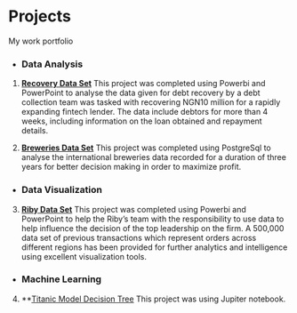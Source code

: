 # Projects
My work portfolio
 * ### Data Analysis

1. **[Recovery Data Set](https://github.com/Oluwabori-Soyele/Projects/blob/main/Appended%20data%20for%20Recovery.pbix)**
This project was completed using Powerbi and PowerPoint to analyse the data given for debt recovery by a debt collection team was tasked with
recovering NGN10 million for a rapidly expanding fintech lender. The data include debtors for more
than 4 weeks, including information on the loan obtained and repayment details.

2. **[Breweries Data Set](https://github.com/Oluwabori-Soyele/Projects/blob/main/breweries%20Analysis%20(Group%206%20Assignment).sql)**
This project was completed using PostgreSql to analyse the international breweries data recorded for a duration of three years for better decision making in order to maximize
profit.

* ### Data Visualization

3. **[Riby Data Set](https://github.com/Oluwabori-Soyele/Projects/blob/main/Oluwabori%20Soyele%20-%20Riby%20Dataset%20Assignment.pdf)**
This project was completed using Powerbi and PowerPoint to help the Riby’s team with the responsibility to use
data to help influence the decision of the top leadership on the
firm. A 500,000 data set of previous transactions which represent
orders across different regions has been provided for further analytics and intelligence using excellent visualization tools.

* ### Machine Learning

4. **[Titanic Model Decision Tree]()
This project was using Jupiter notebook.
